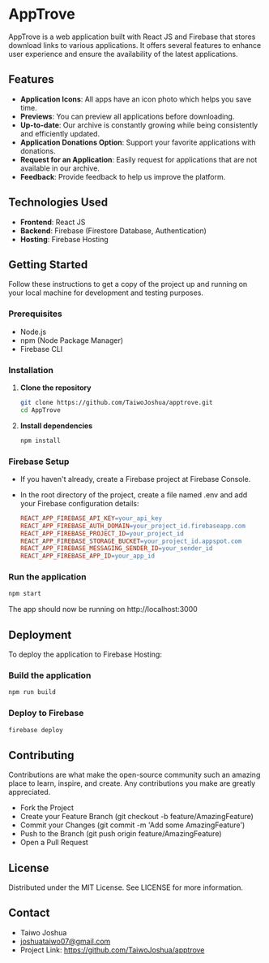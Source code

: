 # AppTrove

AppTrove is a web application built with React JS and Firebase that stores download links to various applications. It offers several features to enhance user experience and ensure the availability of the latest applications.

## Features

- **Application Icons**: All apps have an icon photo which helps you save time.
- **Previews**: You can preview all applications before downloading.
- **Up-to-date**: Our archive is constantly growing while being consistently and efficiently updated.
- **Application Donations Option**: Support your favorite applications with donations.
- **Request for an Application**: Easily request for applications that are not available in our archive.
- **Feedback**: Provide feedback to help us improve the platform.

## Technologies Used

- **Frontend**: React JS
- **Backend**: Firebase (Firestore Database, Authentication)
- **Hosting**: Firebase Hosting

## Getting Started

Follow these instructions to get a copy of the project up and running on your local machine for development and testing purposes.

### Prerequisites

- Node.js
- npm (Node Package Manager)
- Firebase CLI

### Installation

1.  **Clone the repository**

    ```sh
    git clone https://github.com/TaiwoJoshua/apptrove.git
    cd AppTrove
    ```

2.  **Install dependencies**

    ```sh
    npm install
    ```

### Firebase Setup

- If you haven't already, create a Firebase project at Firebase Console.

- In the root directory of the project, create a file named .env and add your Firebase configuration details:

  ```makefile
  REACT_APP_FIREBASE_API_KEY=your_api_key
  REACT_APP_FIREBASE_AUTH_DOMAIN=your_project_id.firebaseapp.com
  REACT_APP_FIREBASE_PROJECT_ID=your_project_id
  REACT_APP_FIREBASE_STORAGE_BUCKET=your_project_id.appspot.com
  REACT_APP_FIREBASE_MESSAGING_SENDER_ID=your_sender_id
  REACT_APP_FIREBASE_APP_ID=your_app_id
  ```

### Run the application

```sh
npm start
```

The app should now be running on http://localhost:3000

## Deployment

To deploy the application to Firebase Hosting:

### Build the application

```sh
npm run build
```

### Deploy to Firebase

```sh
firebase deploy
```

## Contributing

Contributions are what make the open-source community such an amazing place to learn, inspire, and create. Any contributions you make are greatly appreciated.

- Fork the Project
- Create your Feature Branch (git checkout -b feature/AmazingFeature)
- Commit your Changes (git commit -m 'Add some AmazingFeature')
- Push to the Branch (git push origin feature/AmazingFeature)
- Open a Pull Request

## License

Distributed under the MIT License. See LICENSE for more information.

## Contact

- Taiwo Joshua
- joshuataiwo07@gmail.com
- Project Link: https://github.com/TaiwoJoshua/apptrove
